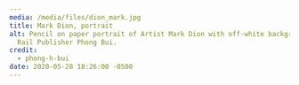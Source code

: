 ```yaml
---
media: /media/files/dion_mark.jpg
title: Mark Dion, portrait
alt: Pencil on paper portrait of Artist Mark Dion with off-white background by
  Rail Publisher Phong Bui.
credit:
  - phong-h-bui
date: 2020-05-28 18:26:00 -0500
---
```

